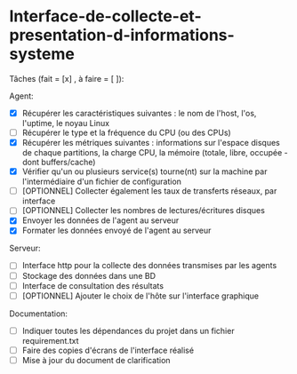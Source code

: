 # Interface-de-collecte-et-presentation-d-informations-systeme

Tâches (fait = [x] , à faire = [ ]):

Agent:
- [x] Récupérer les caractéristiques suivantes : le nom de l'host, l'os, l'uptime, le noyau Linux
- [ ] Récupérer le type et la fréquence du CPU (ou des CPUs)
- [x] Récupérer les métriques suivantes : informations sur l'espace disques de chaque partitions, la charge CPU, la mémoire (totale, libre, occupée -dont buffers/cache)
- [x] Vérifier qu'un ou plusieurs service(s) tourne(nt) sur la machine par l'intermédiaire d'un fichier de configuration
- [ ] [OPTIONNEL] Collecter également les taux de transferts réseaux, par interface
- [ ] [OPTIONNEL] Collecter les nombres de lectures/écritures disques
- [x] Envoyer les données de l'agent au serveur
- [x] Formater les données envoyé de l'agent au serveur

Serveur:

- [ ] Interface http pour la collecte des données transmises par les agents
- [ ] Stockage des données dans une BD
- [ ] Interface de consultation des résultats
- [ ] [OPTIONNEL] Ajouter le choix de l'hôte sur l'interface graphique

Documentation:
- [ ] Indiquer toutes les dépendances du projet dans un fichier requirement.txt
- [ ] Faire des copies d'écrans de l'interface réalisé
- [ ] Mise à jour du document de clarification
